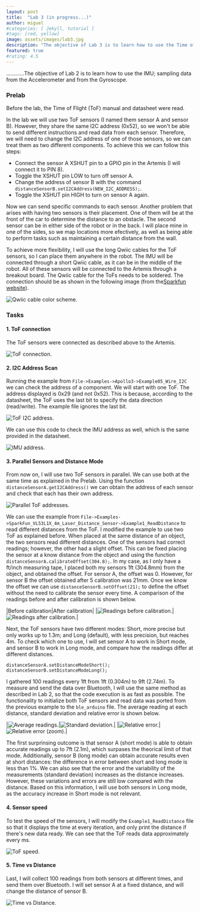 ```yaml
---
layout: post
title:  "Lab 3 (in progress...)"
author: miguel
#categories: [ Jekyll, tutorial ]
#tags: [red, yellow]
image: assets/images/lab3.jpg
description: "The objective of Lab 3 is to learn how to use the Time of Flight sensor; ..........."
featured: true
#rating: 4.5
---
```

............The objective of Lab 2 is to learn how to use the IMU; sampling data from the Accelerometer and from the Gyroscope.

### Prelab

Before the lab, the Time of Flight (ToF) manual and datasheet were read. 

In the lab we will use two ToF sensors (I named them sensor A and sensor B). However, they share the same I2C address (0x52), so we won't be able to send different instructions and read data from each sensor. Therefore, we will need to change the I2C address of one of those sensors, so we can treat them as two different components. To achieve this we can follow this steps:

- Connect the sensor A XSHUT pin to a GPIO pin in the Artemis (I will connect it to PIN 8).
- Toggle the XSHUT pin LOW to turn off sensor A.
- Change the address of sensor B with the command `distanceSensorB.setI2CAddress(NEW_I2C_ADDRESS);`.
- Toggle the XSHUT pin HIGH to turn on sensor A again.

Now we can send specific commands to each sensor. Another problem that arises with having two sensors is their placement. One of them will be at the front of the car to determine the distance to an obstacle. The second sensor can be in either side of the robot or in the back. I will place mine in one of the sides, so we map locations more efectively, as well as being able to perform tasks such as maintaining a certain distance from the wall. 

To achieve more flexibility, I will use the long Qwiic cables for the ToF sensors, so I can place them anywhere in the robot. The IMU will be connected through a short Qwiic cable, as it can be in the middle of the robot. All of these sensors will be connected to the Artemis through a breakout board. The Qwiic cable for the ToFs needs to be soldered. The connection should be as shown in the following image (from the<a href="https://www.sparkfun.com/qwiic" target="_blank">Sparkfun website</a>).

<img class= "img_post" src="{{ site.baseurl }}/assets/images/lab3/qwiic.png" alt="Qwiic cable color scheme.">


### Tasks

#### 1. ToF connection
The ToF sensors were connected as described above to the Artemis.

<img class= "img_post" src="{{ site.baseurl }}/assets/images/lab3/connection.jpg" alt="ToF connection.">

#### 2. I2C Address Scan

Running the example from `File->Examples->Apollo3->Example05_Wire_I2C` we can check the address of a component. We will start with one ToF. The address displayed is 0x29 (and not 0x52). This is because, according to the datasheet, the ToF uses the last bit to specify the data direction (read/write). The example file ignores the last bit.

<img class= "img_post" src="{{ site.baseurl }}/assets/images/lab3/tof_addr.png" alt="ToF I2C address.">

We can use this code to check the IMU address as well, which is the same provided in the datasheet.

<img class= "img_post" src="{{ site.baseurl }}/assets/images/lab3/imu_addr.png" alt="IMU address.">

#### 3. Parallel Sensors and Distance Mode
From now on, I will use two ToF sensors in parallel. We can use both at the same time as explained in the Prelab. Using the function `distanceSensorA.getI2CAddress()` we can obtain the address of each sensor and check that each has their own address.

<img class= "img_post" src="{{ site.baseurl }}/assets/images/lab3/parallel_addr.png" alt="Parallel ToF addresses.">

We can use the example from `File->Examples->SparkFun_VL53L1X_4m_Laser_Distance_Sensor->Example1_ReadDistance` to read different distances from the ToF. I modified the example to use two ToF as explained before. When placed at the same distance of an object, the two sensors read different distances. One of the sensors had correct readings; however, the other had a slight offset. This can be fixed placing the sensor at a know distance from the object and using the function `distanceSensorA.calibrateOffset(304.8);`. In my case, as I only have a ft/inch measuring tape, I placed both my sensors 1ft (304.8mm) from the object, and obtained the offset. For sensor A, the offset was 0. However, for sensor B the offset obtained after 5 calibration was 21mm. Once we know the offset we can use `distanceSensorB.setOffset(21);` to define the offset without the need to calibrate the sensor every time. A comparison of the readings before and after calibration is shown below.

|Before calibration|After calibration|
|<img class= "img_post" src="{{ site.baseurl }}/assets/images/lab3/before_calib.png" alt="Readings before calibration.">|<img class= "img_post" src="{{ site.baseurl }}/assets/images/lab3/after_calib.png" alt="Readings after calibration.">|

Next, the ToF sensors have two different modes: Short, more precise but only works up to 1.3m; and Long (default), with less precision, but reaches 4m. To check which one to use, I will set sensor A to work in Short mode, and sensor B to work in Long mode, and compare how the readings differ at different distances. 

```
distanceSensorA.setDistanceModeShort();
distanceSensorB.setDistanceModeLong();
```

I gathered 100 readings every 1ft from 1ft (0.304m) to 9ft (2.74m). To measure and send the data over Bluetooth, I will use the same method as described in Lab 2, so that the code execution is as fast as possible. The functionality to initialize both ToF sensors and read data was ported from the previous example to the `ble_arduino` file. The average reading at each distance, standard deviation and relative error is shown below.

|<img class= "img_post" src="{{ site.baseurl }}/assets/images/lab3/avg_dist.png" alt="Average readings.">|<img class= "img_post" src="{{ site.baseurl }}/assets/images/lab3/std_dev.png" alt="Standard deviation.">|
|<img class= "img_post" src="{{ site.baseurl }}/assets/images/lab3/err_full.png" alt="Relative error.">|<img class= "img_post" src="{{ site.baseurl }}/assets/images/lab3/err_zoom.png" alt="Relative error (zoom).">|

The first surprinsing outcome is that sensor A (short mode) is able to obtain accurate readings up to 7ft (2.1m), which surpases the theorical limit of that mode. Additionally, sensor B (long mode) can obtain accurate results even at short distances: the difference in error between short and long mode is less than 1%. We can also see that the error and the variability of the measurements (standard deviation) increases as the distance increases. However, these variations and errors are still low compared with the distance. Based on this information, I will use both sensors in Long mode, as the accuracy increase in Short mode is not relevant.

#### 4. Sensor speed
To test the speed of the sensors, I will modify the `Example1_ReadDistance` file so that it displays the time at every iteration, and only print the distance if there's new data ready. We can see that the ToF reads data approximately every ms.

<img class= "img_post" src="{{ site.baseurl }}/assets/images/lab3/tof_speed.png" alt="ToF speed.">

#### 5. Time vs Distance
Last, I will collect 100 readings from both sensors at different times, and send them over Bluetooth. I will set sensor A at a fixed distance, and will change the distance of sensor B.

<img class= "img_post" src="{{ site.baseurl }}/assets/images/lab3/time_v_dist.png" alt="Time vs Distance.">